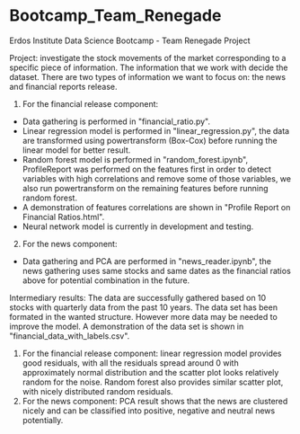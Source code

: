 # Bootcamp_Team_Renegade
Erdos Institute Data Science Bootcamp - Team Renegade Project

Project: investigate the stock movements of the market corresponding to a specific piece of information.
The information that we work with decide the dataset. There are two types of information we want to focus on: the news and financial reports release.

1. For the financial release component: 
- Data gathering is performed in "financial_ratio.py".
- Linear regression model is performed in "linear_regression.py", the data are transformed using powertransform (Box-Cox) before running the linear model for better result.
- Random forest model is performed in "random_forest.ipynb", ProfileReport was performed on the features first in order to detect variables with high correlations and remove some of those variables, we also run powertransform on the remaining features before running random forest.
- A demonstration of features correlations are shown in "Profile Report on Financial Ratios.html".
- Neural network model is currently in development and testing.
2. For the news component:
- Data gathering and PCA are performed in "news_reader.ipynb", the news gathering uses same stocks and same dates as the financial ratios above for potential combination in the future.

Intermediary results:
The data are successfully gathered based on 10 stocks with quarterly data from the past 10 years. The data set has been formated in the wanted structure. However more data may be needed to improve the model. A demonstration of the data set is shown in "financial_data_with_labels.csv".
1. For the financial release component: linear regression model provides good residuals, with all the residuals spread around 0 with approximately normal distribution and the scatter plot looks relatively random for the noise. Random forest also provides similar scatter plot, with nicely distributed random residuals.
2. For the news component: PCA result shows that the news are clustered nicely and can be classified into positive, negative and neutral news potentially.
